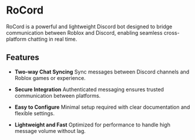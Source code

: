 # RoCord

RoCord is a powerful and lightweight Discord bot designed to bridge communication between Roblox and Discord, enabling seamless cross-platform chatting in real time.

## Features
- **Two-way Chat Syncing**
  Sync messages between Discord channels and Roblox games or experience.

- **Secure Integration**
  Authenticated messaging ensures trusted communication between platforms.

- **Easy to Configure**
  Minimal setup required with clear documentation and flexible settings.

- **Lightweight and Fast**
  Optimized for performance to handle high message volume without lag.
